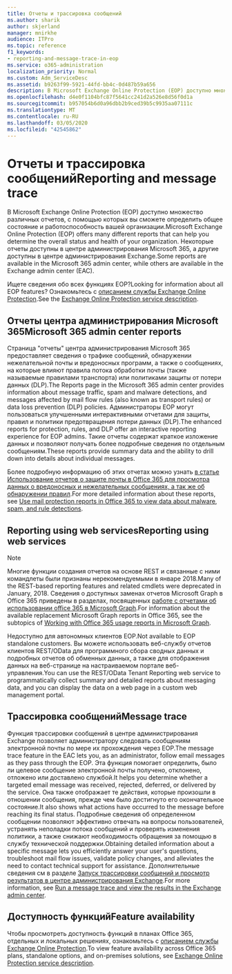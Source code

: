 ```yaml
---
title: Отчеты и трассировка сообщений
ms.author: sharik
author: skjerland
manager: mnirkhe
audience: ITPro
ms.topic: reference
f1_keywords:
- reporting-and-message-trace-in-eop
ms.service: o365-administration
localization_priority: Normal
ms.custom: Adm_ServiceDesc
ms.assetid: b9263f99-5921-44fd-bb4c-0d487b59a656
description: В Microsoft Exchange Online Protection (EOP) доступно множество различных отчетов, с помощью которых вы сможете определить общее состояние и работоспособность вашей организации. Некоторые отчеты доступны в центре администрирования Microsoft 365, а другие доступны в центре администрирования Exchange.
ms.openlocfilehash: d4e0f1104bfc87f5641cc241d2a526e8d56f0d1a
ms.sourcegitcommit: b957054b6d0a96dbb2b9ced39b5c9935aa07111c
ms.translationtype: MT
ms.contentlocale: ru-RU
ms.lasthandoff: 03/05/2020
ms.locfileid: "42545862"
---
```

# <a name="reporting-and-message-trace"></a><span data-ttu-id="9dab1-104">Отчеты и трассировка сообщений</span><span class="sxs-lookup"><span data-stu-id="9dab1-104">Reporting and message trace</span></span>

<span data-ttu-id="9dab1-105">В Microsoft Exchange Online Protection (EOP) доступно множество различных отчетов, с помощью которых вы сможете определить общее состояние и работоспособность вашей организации.</span><span class="sxs-lookup"><span data-stu-id="9dab1-105">Microsoft Exchange Online Protection (EOP) offers many different reports that can help you determine the overall status and health of your organization.</span></span> <span data-ttu-id="9dab1-106">Некоторые отчеты доступны в центре администрирования Microsoft 365, а другие доступны в центре администрирования Exchange.</span><span class="sxs-lookup"><span data-stu-id="9dab1-106">Some reports are available in the Microsoft 365 admin center, while others are available in the Exchange admin center (EAC).</span></span>

<span data-ttu-id="9dab1-107">Ищете сведения обо всех функциях EOP?</span><span class="sxs-lookup"><span data-stu-id="9dab1-107">Looking for information about all EOP features?</span></span> <span data-ttu-id="9dab1-108">Ознакомьтесь с [описанием службы Exchange Online Protection](exchange-online-protection-service-description.md).</span><span class="sxs-lookup"><span data-stu-id="9dab1-108">See the [Exchange Online Protection service description](exchange-online-protection-service-description.md).</span></span>

## <a name="microsoft-365-admin-center-reports"></a><span data-ttu-id="9dab1-109">Отчеты центра администрирования Microsoft 365</span><span class="sxs-lookup"><span data-stu-id="9dab1-109">Microsoft 365 admin center reports</span></span>

<span data-ttu-id="9dab1-110">Страница "отчеты" центра администрирования Microsoft 365 предоставляет сведения о трафике сообщений, обнаружении нежелательной почты и вредоносных программ, а также о сообщениях, на которые влияют правила потока обработки почты (также называемые правилами транспорта) или политиками защиты от потери данных (DLP).</span><span class="sxs-lookup"><span data-stu-id="9dab1-110">The Reports page in the Microsoft 365 admin center provides information about message traffic, spam and malware detections, and messages affected by mail flow rules (also known as transport rules) or data loss prevention (DLP) policies.</span></span> <span data-ttu-id="9dab1-111">Администраторы EOP могут пользоваться улучшенными интерактивными отчетами для защиты, правил и политики предотвращения потери данных (DLP).</span><span class="sxs-lookup"><span data-stu-id="9dab1-111">The enhanced reports for protection, rules, and DLP offer an interactive reporting experience for EOP admins.</span></span> <span data-ttu-id="9dab1-112">Такие отчеты содержат краткое изложение данных и позволяют получать более подробные сведения по отдельным сообщениям.</span><span class="sxs-lookup"><span data-stu-id="9dab1-112">These reports provide summary data and the ability to drill down into details about individual messages.</span></span>

<span data-ttu-id="9dab1-113">Более подробную информацию об этих отчетах можно узнать [в статье Использование отчетов о защите почты в Office 365 для просмотра данных о вредоносных и нежелательных сообщениях, а так же об обнаружении правил](https://docs.microsoft.com/exchange/monitoring/use-mail-protection-reports).</span><span class="sxs-lookup"><span data-stu-id="9dab1-113">For more detailed information about these reports, see [Use mail protection reports in Office 365 to view data about malware, spam, and rule detections](https://docs.microsoft.com/exchange/monitoring/use-mail-protection-reports).</span></span>

## <a name="reporting-using-web-services"></a><span data-ttu-id="9dab1-114">Reporting using web services</span><span class="sxs-lookup"><span data-stu-id="9dab1-114">Reporting using web services</span></span>

> [!NOTE]
> <span data-ttu-id="9dab1-115">Многие функции создания отчетов на основе REST и связанные с ними командлеты были признаны нерекомендуемыми в январе 2018.</span><span class="sxs-lookup"><span data-stu-id="9dab1-115">Many of the REST-based reporting features and related cmdlets were deprecated in January, 2018.</span></span> <span data-ttu-id="9dab1-116">Сведения о доступных заменах отчетов Microsoft Graph в Office 365 приведены в разделах, посвященных [работе с отчетами об использовании office 365 в Microsoft Graph](https://go.microsoft.com/fwlink/p/?LinkID=865135).</span><span class="sxs-lookup"><span data-stu-id="9dab1-116">For information about the available replacement Microsoft Graph reports in Office 365, see the subtopics of [Working with Office 365 usage reports in Microsoft Graph](https://go.microsoft.com/fwlink/p/?LinkID=865135).</span></span>

<span data-ttu-id="9dab1-117">Недоступно для автономных клиентов EOP.</span><span class="sxs-lookup"><span data-stu-id="9dab1-117">Not available to EOP standalone customers.</span></span> <span data-ttu-id="9dab1-118">Вы можете использовать веб-службу отчетов клиентов REST/OData для программного сбора сводных данных и подробных отчетов об обменных данных, а также для отображения данных на веб-странице на настраиваемом портале веб-управления.</span><span class="sxs-lookup"><span data-stu-id="9dab1-118">You can use the REST/OData Tenant Reporting web service to programmatically collect summary and detailed reports about messaging data, and you can display the data on a web page in a custom web management portal.</span></span>

## <a name="message-trace"></a><span data-ttu-id="9dab1-119">Трассировка сообщений</span><span class="sxs-lookup"><span data-stu-id="9dab1-119">Message trace</span></span>

<span data-ttu-id="9dab1-120">Функция трассировки сообщений в центре администрирования Exchange позволяет администратору следовать сообщениям электронной почты по мере их прохождения через EOP.</span><span class="sxs-lookup"><span data-stu-id="9dab1-120">The message trace feature in the EAC lets you, as an administrator, follow email messages as they pass through the EOP.</span></span> <span data-ttu-id="9dab1-121">Эта функция помогает определить, было ли целевое сообщение электронной почты получено, отклонено, отложено или доставлено службой.</span><span class="sxs-lookup"><span data-stu-id="9dab1-121">It helps you determine whether a targeted email message was received, rejected, deferred, or delivered by the service.</span></span> <span data-ttu-id="9dab1-122">Она также отображает те действия, которые произошли в отношении сообщения, прежде чем было достигнуто его окончательное состояние.</span><span class="sxs-lookup"><span data-stu-id="9dab1-122">It also shows what actions have occurred to the message before reaching its final status.</span></span> <span data-ttu-id="9dab1-123">Подробные сведения об определенном сообщении позволяют эффективно отвечать на вопросы пользователей, устранять неполадки потока сообщений и проверять изменения политики, а также снижают необходимость обращения за помощью в службу технической поддержки.</span><span class="sxs-lookup"><span data-stu-id="9dab1-123">Obtaining detailed information about a specific message lets you efficiently answer your user's questions, troubleshoot mail flow issues, validate policy changes, and alleviates the need to contact technical support for assistance.</span></span> <span data-ttu-id="9dab1-124">Дополнительные сведения см в разделе [Запуск трассировки сообщений и просмотр результатов в центре администрирования Exchange](https://docs.microsoft.com/exchange/monitoring/trace-an-email-message/run-a-message-trace-and-view-results).</span><span class="sxs-lookup"><span data-stu-id="9dab1-124">For more information, see [Run a message trace and view the results in the Exchange admin center](https://docs.microsoft.com/exchange/monitoring/trace-an-email-message/run-a-message-trace-and-view-results).</span></span>

## <a name="feature-availability"></a><span data-ttu-id="9dab1-125">Доступность функций</span><span class="sxs-lookup"><span data-stu-id="9dab1-125">Feature availability</span></span>

<span data-ttu-id="9dab1-126">Чтобы просмотреть доступность функций в планах Office 365, отдельных и локальных решениях, ознакомьтесь с [описанием службы Exchange Online Protection](exchange-online-protection-service-description.md).</span><span class="sxs-lookup"><span data-stu-id="9dab1-126">To view feature availability across Office 365 plans, standalone options, and on-premises solutions, see [Exchange Online Protection service description](exchange-online-protection-service-description.md).</span></span>
